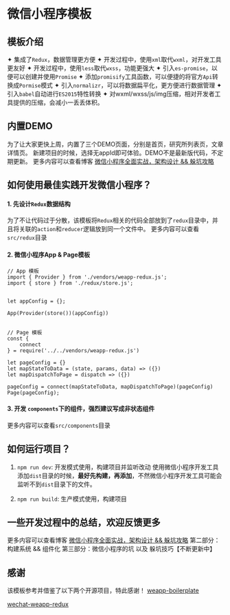 # 微信小程序模板


## 模板介绍
✦ 集成了`Redux`，数据管理更方便
✦ 开发过程中，使用`xml`取代`wxml`，对开发工具更友好
✦ 开发过程中，使用`less`取代`wxss`，功能更强大
✦ 引入`es-promise`，以便可以创建并使用`Promise`
✦ 添加`promisify`工具函数，可以便捷的将官方`Api`转换成`Pormise`模式
✦ 引入`normalizr`，可以将数据扁平化，更方便进行数据管理
✦ 引入`babel`自动进行`ES2015`特性转换
✦ 对wxml/wxss/js/img压缩，相对开发者工具提供的压缩，会减小一丢丢体积。

## 内置DEMO
为了让大家更快上周，内置了三个DEMO页面，分别是首页，研究所列表页，文章详情页。
新建项目的时候，选择无appId即可体验。DEMO不是最新版代码，不定期更新。
更多内容可以查看博客 [微信小程序全面实战，架构设计 && 躲坑攻略](http://www.jianshu.com/p/4433d46e6235)

## 如何使用最佳实践开发微信小程序？
#### 1. 先设计`Redux`数据结构
为了不让代码过于分散，该模板将`Redux`相关的代码全部放到了`redux`目录中，并且将关联的`action`和`reducer`逻辑放到同一个文件中。
更多内容可以查看`src/redux`目录

#### 2. 微信小程序App & Page模板

```
// App 模板
import { Provider } from './vendors/weapp-redux.js';
import { store } from './redux/store.js';


let appConfig = {};

App(Provider(store())(appConfig))


// Page 模板
const {
    connect
} = require('../../vendors/weapp-redux.js')

let pageConfig = {}
let mapStateToData = (state, params, data) => ({})
let mapDispatchToPage = dispatch => ({})

pageConfig = connect(mapStateToData, mapDispatchToPage)(pageConfig)
Page(pageConfig);
```

#### 3. 开发 `components`下的组件，强烈建议写成非状态组件
更多内容可以查看`src/components`目录

## 如何运行项目？
1. `npm run dev`: 开发模式使用，构建项目并监听改动
使用微信小程序开发工具添加`dist`目录的时候，**最好先构建，再添加**，不然微信小程序开发工具可能会监听不到`dist`目录下的文件。

2. `npm run build`: 生产模式使用，构建项目

## 一些开发过程中的总结，欢迎反馈更多
更多内容可以查看博客 [微信小程序全面实战，架构设计 && 躲坑攻略](http://www.jianshu.com/p/4433d46e6235)
第二部分：构建系统 && 组件化
第三部分：微信小程序的坑 以及 躲坑技巧【不断更新中】

## 感谢
该模板参考并借鉴了以下两个开源项目，特此感谢！
[weapp-boilerplate](https://github.com/zce/weapp-boilerplate)

[wechat-weapp-redux](https://github.com/charleyw/wechat-weapp-redux)